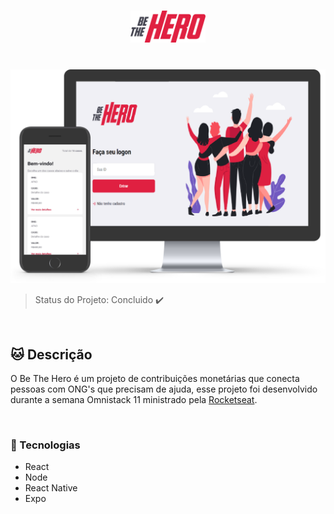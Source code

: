 <h1 align="center">
    <img alt="Bikcraft" title="Bikcraft" src="./frontend/src/assets/logo.svg" width="120px" />
</h1>

<br>

<img src="./frontend/src/assets/mochup.png" width="840px">

<br>


> Status do Projeto: Concluido :heavy_check_mark:

<br>

## :cat: Descrição 

O Be The Hero é um projeto de contribuições monetárias que conecta pessoas com ONG's que precisam de ajuda, esse projeto foi desenvolvido durante a semana Omnistack 11 
ministrado pela [Rocketseat](https://rocketseat.com.br/).


<br>

### :speech_balloon: Tecnologias 

- React
- Node
- React Native
- Expo

